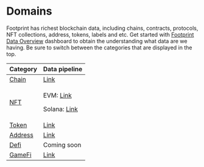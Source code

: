 # Domains

Footprint has richest blockchain data, including chains, contracts, protocols, NFT collections, address, tokens, labels and etc. Get started with [Footprint Data Overview](https://www.footprint.network/@Footprint/Footprint-Data-Overview) dashboard to obtain the understanding what data are we having. Be sure to switch between the categories that are displayed in the top.

| Category                                                                   | Data pipeline                                                                                                                                                                                                                                                                                                                                                                                                                                                                                                                                                                                                                                                                                                                                                                                                                                                                                                                                                                                                                                                                                                                                                                                                                                                                                                                                                                                                                                                                                                                                                                                                                                                                                                                                                                                                                                                                                                                                                                                                                                                                                                                                                                                                                                                                                                                                                                                                                                                                                                                                                                                                                                                                                                                                                                                                                                                                                           |
| -------------------------------------------------------------------------- | ------------------------------------------------------------------------------------------------------------------------------------------------------------------------------------------------------------------------------------------------------------------------------------------------------------------------------------------------------------------------------------------------------------------------------------------------------------------------------------------------------------------------------------------------------------------------------------------------------------------------------------------------------------------------------------------------------------------------------------------------------------------------------------------------------------------------------------------------------------------------------------------------------------------------------------------------------------------------------------------------------------------------------------------------------------------------------------------------------------------------------------------------------------------------------------------------------------------------------------------------------------------------------------------------------------------------------------------------------------------------------------------------------------------------------------------------------------------------------------------------------------------------------------------------------------------------------------------------------------------------------------------------------------------------------------------------------------------------------------------------------------------------------------------------------------------------------------------------------------------------------------------------------------------------------------------------------------------------------------------------------------------------------------------------------------------------------------------------------------------------------------------------------------------------------------------------------------------------------------------------------------------------------------------------------------------------------------------------------------------------------------------------------------------------------------------------------------------------------------------------------------------------------------------------------------------------------------------------------------------------------------------------------------------------------------------------------------------------------------------------------------------------------------------------------------------------------------------------------------------------------------------------------- |
| [Chain](https://www.footprint.network/@Footprint/Footprint-Chain-Data)     | [Link](https://www.plantuml.com/plantuml/svg/DCtFIiD0483nUvvYg-TaZueW5XF\_52A8jASAPRAPD36xCs5sbaNxyhQ7ViVlybj71T4KVB7gSPW8JRjvUzy-jxkNOZMHywd79DwCgajyi5OWLyT9nzIbYEAO54ahny4s0ZC65lk5VICOO\_dfWNJtqTe0KL5ir5-FrNB1YWNS34SqdJ3zeRbjxkgwlZUdmfpZxWUTcflz\_ihcdAk1MHUPpXoXPfRPhb-loswXyrXkQE2oWJXs3D8\_wMKU208-eeuecC911IY2quafccywkH7-kp6V7JTX88pVUGhKdbVQTDjhrLFVOcKvng5MZ8smIRggykx5EnME6Gz5qKAqVqx-lZ61dpt366KkYVpy\_AdahXmUDP73lS7VNbjnP5urSg3NjAF-Q\_ZbIL0Y7JhRC5vLWSueUekaJWgfMiy2teuBZmAKQNi\_ZavSzn9DhhbZlPFLQ0HXW2KWz5AiZzeUfG641zabj1Cd0Puwyym9p5UBTXj\_k8bK1SoRiTEslWOMXf5I62v6O\_fcBxlbl0X3cKh-7XrjwuaofLLnpw-0jag0Tm5n7NoljBGoHzX7iDrPnPL-AMSy83iN4M5RCoXUpkyLkDGanhqqUwj7yJeLry9XbQcbEDeC3kmX77G4ZIDCOZ1BLMyBQIrAavB3Jaybbe19nlX\_6ZfL6-xxJj8vIEIgitqduhHAEgyC3-auQeqoFiOBhcM-NbtYAzSfVP9T-Vddj\_1V\_baDhBEQ6yw6Ai5QQpNZGjZUU5TI1a0cxOWQPDXEgMXuWt8JfjER4M-\_TJTSU32Sa5aLY82tSKtQj1E3cyDTMCvO-E9BaU1ae\_DlQRz0D60rT--dvmAygNSRuVd6uWrfBynVg9X2DLp7ADw4Ki0wVfv8n5h6f0FjlgtVgmB-k-l-TkdmIpfyIeTVLqwNlcBmaa7vGZgm1BHFByZz4mJdmbRd6OBoB69itboJxbw0GBoX3479GKiLxxFjv3z4Uwwv4LFREa\_uti9aqiHJLpsbu5Q8QeEsQ87YMk6Ls2PFu05BB065ZB4SmxRdKU8ftPctJ0m11stFPKwCJugi3Ue0yTcDFc4y4eGVKyPHpZKPE-8Yk\_n5Td2H3LwKNhO6LN3AW9KZRNBrbYxLnsWZB-4yFlEvwU7XEz8AydiC4OyFZLHaBYfxC2WodsZdO-DgNWL64QAqhQCR1WN-pZBuLEz5X1Enk7pIiRa25ABH9QWxmDCBwki65O\_X0dGgnGe4UIuwk\_Pay0zfghxHVm40)                                                                                                                                                                                                                                                                                                                                                                                                                                                                                                                                                                                                                                                                                                                                                                                                                                                                                                                                                                                                                                                                                                                                                                                                                                                                                                                                                                                                                                                                                                                                |
| [NFT](https://www.footprint.network/@Footprint/Footprint-NFT-Data)         | <p>EVM: <a href="http://www.plantuml.com/plantuml/svg/nLXHZzis37xthr1ReDXskmkwuT3XW6v5xzgjG0SCQ_lK5W9ZCuuMMV8aEcbskF--oAv3soVF3RhqaYT_f2XI_2ZIVke975M5Jkvbk506nQkNl_xsvjchjy-JUygakigmSbeiYKf_CPivs9pbYfRLlFBeKci83PsbjfXTELXXOTtiJyok77f_-eS6Gsz_VpKhm1EwcQUjnhCoR9QKaAuWHp5trlo3ui7LuylBov_4TI9sFpl_2rCIzz-zQxVTR3Pd2skfT6gtdK7QMBUQFNtHGhCtCDTu-j8ixEaL-ENSWij-eG1A0mK-GLgYmwgGP5Te93amVe7EY_VcEbs2CZT3oOSFzmLuKGk7ikI68_1Ahz691o_Em_zu4OIpTf2IL3iLqNjgNUrfD9w4NnF3_gbqbcngjVIwobkK5qEMXUpLWfjZ1MCM95EhDQQah6aSVc-6A8SMqx-UY8ZrH_7WIoJGbX7N1RWLKgaXnTrJUqHXsUuPrnGqA5rANAEXczhJOaMo1Z5huAXbTEcZH-VdjOqtdrZrBAogRRGya_C07MZcjJAvnhuTNsEV31sznD2bZtzuD5vfh31US15vbz4r24qIbpjdzeAvjkbAaYhG4nJb03TLCKUt1xNDfJ8PVjmZpPPS0irluMnn2oHx2rBPXV3ab66oGM4hGzB1XhKCeJEWErlV73yfBLN6iy8Qusc9chYxnDWI7P1rNoLJR6zROYHjZOkbKodAyqAPaPHcyyoc_apPMTD7P_jaDddZb8LBpvPeF8BSNt6TAqbs3ji_zEaI2mWtwyErmisJXWIUN9LIvP0J7UpshhRcFflSecM2c5JSyU7exQE_OGzWLuVmbnCr0y93kCljDz9-XZrtidM5U1gQgMmFTh8mRl6xZjR0Pks-j0iPjRu6NU65-ERjwwjl-w1CA-VGfDksbBuN6IwWqhjSxxJl3ofhyBXVFOQFnpAljkXkeHwrZi3ERa7JLZfE78FiMGyEuR5ogO4MrXLoWSXcXXBFnYB2WSaJSf2X31V9nIuSascSDJtw-7N3ztRlYIk6iQuRGJ2SAq_wp3wPuZEFN1CyLmNaA2kd_vlv0HXOB9GX6QjjbaOAd8L3pmiao810LavnCRMeQAaVQGViCT1EPruH-aCEZoNHs4_6pcw_crpXDe8o4s_2QqpIVsiuFVqvCi8ciOcqrXqV2vBez3crA1cNXQK3Vl9RM6vrjdi7U_7yyjcFulehlRPe8FGaFG5vCIxZsXfVBQv7ACGBE6wPWTBRPYKJoXhkJWUrdKWhM5gTeOj9EhKL4tFzZUlCAsUcTDfOutfa2RJqLLdgRUJSkhrkS8QTanF_vz6T3AwuwJeTRSWdmz4iUeJRU7gQBXYLW4OVFywrrLLd6wt-hbIcXaspW8_rTCi8hFC1KYZ3I2TCcG9Vj0jjhMEraBoZ5cmy-r4HbsjSWQlroxbp-8UAwJ8zd22SdtXrtTaDm7mzx9euFg_Z9Buh3iSRJQIx74ZNCIeUEkJ5HpTjJOwUQWPBKXtrPlwFIOBVDNkK8vxfIl0axSRqIVrnCe6Sv3Zts5fpb0FbUaTkoOsdF5KboQqfAemlaw_EIVHxi_ZIjQCVrPBXLmjnwbI-fC_QRrA3HxRkiiZ7t0adnrQqBoL1WT7Ov9smyUcnafzOFZc9nPPztY2I34_eiBNJdd48SHlZMnrWvK90dZlCWL20rbt_ascZOuDn4ay6wyJEBwxr54rM5VfV">Link</a></p><p>Solana: <a href="http://www.plantuml.com/plantuml/svg/fLPDRzim3BtxLxZfPGFMvbHio64erknZG0SCsteM69bsjCYIGL5Tio3_VR6JQAeZPp3cdFH8FV6H59LRnq3iQvrT55WgW_dzvu-VVhoxVtYVNIWZjI_GaywNp8sRJQS4lwuhnKk_y0v9MiDe-5hQUZedM65jQVeDYpcXSrTVDHX--78_hS4nqjJnMkDrqnwMPGt85LIOByYQtvXVpb_VtTszoJTPllliuYTApl69aGneuQm60yAKB9GfRUnpC361SI1PMUDIPhj2itSgaL8U3TcAeExusoWEtn66ecWrnJXRQRLmsbSTkissVrKvfH-HyiiFD-tlkQh9uSJDaMChDieu9hyFVxVaTOFRIGxk65quBdOKhLiKwq9RkHAiQdGCTHFm2erGHLX6gH9BSClUVkFh1L8_0M5T04DOW9JM6tQ71CGgUoMBmcoXhXvnK3KojDJYG7cIS6crndtG1cfCuVqjxI4zxt2C9nL0QuHSWZAYiqRoR5b6bg1yK6YeKWsqGcuqI7pMcVbck0h3LOpn0XZF5qpRIYXJu5D0EWcfXBNNbq2UJNRexy7InM876IEd7cKNlR2bI98_WlOuoryyV9-_V0uAwOdGoFKiTqpALA_o0almclF9pdiIlA5k6wgt3Bk7y64f2xz6Ea4TQfs0oQv1yreGC9w0SMGHtCaBQAE1IqkrA14Zcfx51RAKiKV910LsqsEsKsCAZLEdJALny3gUx_l-T8tTuW6GxiUGvx4tljUSgeOAXISztAv3Kq4P5iaB6Qo9MncCKUJ3KoQ0-R5V4pdTnzQGaYXkTjG2jEubC_dI1LiemOutzR1TNRtzzvEI9TxKSJk7FLgUKIDpF6KhD4k_--DF7-FSif-MQEXFpEYmX-zRYZbG1lGyIV0RdwDKr_vFfbFoU-rzYwRmjVu3">Link</a></p> |
| [Token](https://www.footprint.network/@Footprint/Footprint-Token-Data)     | [Link](http://www.plantuml.com/plantuml/svg/lLPjRoCr4Fw-lyBNa\_ZMHk958AJ2wTeh81K98UxJSR9cxKdMhDTUx77Q4FKtyAFuOsmslJZT337b8j9-sSSpdiUFnu\_zAX84IfsjNcYS6uVYzeVlll\_bzUtRDzKBuvHD6bEmeY7guzUpMO2xYuMX9jKfOb3U4JgwKBwRNGTeiVDXzZFgwu0ndlzamT7R7szd7KJ2C8kqidZHRufLFQWM5YZguDqVA5vUVtbrTVMLM5TY-FdwDrGaL0F6MUDQIRv59\_jW54eDngwsSMEi6n32tVSs5BJUKDYXurIJcBZgQcztu3ZxNt-EtmzFQ7ZZ5gXQ\_mmQOvBSPXbz8dA7rCxUlVkmCRhMNiKBusVRxPdTU4z3cgDl2MgBbn1gGo5rZwkW02xECSHFecgmWyifl3HuTpccoZZaAKe1nQzEh4Uw3zDfthy\_4mBYTZ7JGLOdPktpuBi3USWp4AVZ4cpACu\_5GP4PIZOGcqVr7ghSVD7O9GRnykQBpPzO\_rTfjtICc\_kTc1bXTSpZ6zqWxW7hQIVOjE3bucNW6qYZCXtO7DK7Jrvv-tH-wnV-iCqoEOdtXC61bHtqlN6BPx05Qo1A9Ypw5BZkrdZ\_VvryhdpiKHcmyicykNon9\_UZ9ArwfiJfLrVQ-RnSdil8GaO2YbAr8lFHiFh7fKyg9cT-JpZbuQ0hs6DcDluQisWUjVdqysQlHUyOb09eunPowUqJN9cWaWKQnaHCVM\_pAkQWiFQ-bTQq63ESxA20DZOHQhdnb27RPv4x22sILD0pa0pWsenl4FAIbbQ6pInx6VToGeSyWUN1qTYazQf5pLm2l2FlR-NPr9cPe9995phHfQx68FrSxXbl7eRE9qSom5tMm0m0WzSfE0xF5HpUVQYF78DDyILEGifdMngdZGBouIErUExAx71UZ3Qq6j5\_lyDP1sQ7cQ1Jx32l\_t2h3l\_itNz-\_as9LtNafJUa7s3Lv4bMZ6Tl4ZQoH5KCMQM3LB7TDIIMkewj\_X69PQgxfz32MpqyX6xUNBt-JAoPUw7W4yoRWdaObA\_XWd4p3fq7UNikc-snE-IXEjHY5FL4pidhmml9MspP\_qf7-AGklOMuT2xrq0BpCps\_EeT6FkZ2oJ2\_CTMHbwlWPvqw0X\_6FfROoD89F4A-TEgFf5QlqEdKsRy1)                                                                                                                                                                                                                                                                                                                                                                                                                                                                                                                                                                                                                                                                                                                                                                                                                                                                                                                                                                                                                                                                                                                                                                                                                                                                                                                                                                                                                                                                                                                                                                                                                         |
| [Address](https://www.footprint.network/@Footprint/Footprint-Address-Data) | [Link](http://www.plantuml.com/plantuml/svg/vLVVQzim47xtN-6ciBV6ISPO6NGhJTjjqC4OwrDNZ2nT4Yso5AHpVopaVvzZPqvoSMgr60PRykJFtvrqzzsTv5E7p6AMgk10m4Xg2Ay-V\_pq\_Upg-Y8ua9ghJ41cLJX1dBbtKMJPVNSiSP8bcGFBZKRGsEKcZSujcq9gRFGDnBa5vuw-AgRn-ijLb3A7O2E7Zmgwi-LYmOpnAHj3c5YZVq5uUFvsE1mUX\_CWp7yc-GaSGpvXKYkffp6QAUXuPYM7M32f7ajUmTKvWb0zbrGcn78B5Lgu8Xptc2P6LM3XlNXQR6t2I3q6FZNFs4HX59TMKhIxjSszTMvk\_kWY4c6uwqeJbUf4byPWRgVn0x94mGcpYKIRfQimq3BjHc3TAySdaB8J2jz9k3yfJ6ENst7CB8G\_T3WlzhkWRcvlEs78N1aDVRbELA8Cp-MKAJXawOpWonmIQCBSf88AXuoZDBfuGRWwInEm5JYo9jt9DXeArSjIBuG0BbEcrYoMcanZRDazWQh7EwOoMfsRUYwgLd1ItO4D3o\_VBF\_X\_CLIbuj8FJALk1LIh-lw\_L97vZQ0ESs8oiQaTjj8vCmQDDoeRVzW-Q1NGQIrAfnqXO27lpamLfvYDmCkcIgtCdzMogIBopvQ1hkxGll1-GXK7srdUnuaJ37DmPNxYXqoT77\_k2SwP3ZiP-uFnYSCoZ4PnZLDAdKTkjhJ5bOEbTYCujncOm2v6eR9i85I\_zgp6sW34kre63Kvs8tVNz4SrUDLmTMhILd\_cPABm2UDnQaqw0twSNyGz\_hxCqc8BIQJv8TWxLTbUSnLvzpOA96VSfSNmxFNuRnkT9Rs6uEXhU29XYrK0IqbaipcKYLrtKAogNOlcmdqja83Mzzh5e6NXcL1SwFHCevjAKgNtt-ujBTY-yFatwkXfihmKCFd2bCkiWYU-5GyEdg\_WmNagwwHB-31arbx\_SkPMz47-ykKKYk7r553WmMUlASy1klFW2TfjHzzkKNZ3I5ePEppGc-DWHUhKgoEqI1AEz6JKtqxmruMFYJlhD7bFKre6-nFpYbeaQNgDm00)                                                                                                                                                                                                                                                                                                                                                                                                                                                                                                                                                                                                                                                                                                                                                                                                                                                                                                                                                                                                                                                                                                                                                                                                                                                                                                                                                                                                                                                                                                                                                                                                                                                                                                                                    |
| [Defi](https://www.footprint.network/@Footprint/Footprint-DeFi-Data)       | Coming soon                                                                                                                                                                                                                                                                                                                                                                                                                                                                                                                                                                                                                                                                                                                                                                                                                                                                                                                                                                                                                                                                                                                                                                                                                                                                                                                                                                                                                                                                                                                                                                                                                                                                                                                                                                                                                                                                                                                                                                                                                                                                                                                                                                                                                                                                                                                                                                                                                                                                                                                                                                                                                                                                                                                                                                                                                                                                                             |
| [GameFi](https://www.footprint.network/@Footprint/Footprint-GameFi-Data)   | [Link](http://www.plantuml.com/plantuml/svg/nLTVRzms37\_tft1RO4zBRbsmjXYGhMZIR0CoO1ZMfwuGQ4ddqo9BdaJVBGlotNS-mw7jOwpCmr3d9Vc95CcV-8Tv6n42DfNDdYczDaxdrp\_zyEDlxwu\_lC-U6ITjetGJRBv1hEEtgrM0tMbfSDCKJTH1UeVQuQdqrUeom8skV5ZzgjLbq36U\_6B1uOUVhrSLHDHX5V7MwjEwDPRL86-Wr7aHlFjRvoykNrzSNBp9xx9y\_\_dY3oqnV\_xnOszM5ShBU6hygZE-kl8Uws0SVezGM7qEeJ0OcafW01T1el4kVX7bHbTmFiAsHk\_E3qeYxZKaDa7dlxixkG7ZxaVwdpuzpo7cXvFHGUTc-nNMonk1fj8HeQedk0BK3z06ucPopa2kgGeT7i1ry9K0fLf27q3qHz0MR4EcIeZ3tyMUATcTtcVt6R4VZTtgaB-u-gRzsRE\_bFus4G985CQjVK\_x66Hv7udqT0ynOlhm2lHNBpGbeWuUlVHMHDkKNSYBe-hl6aOr0TceI8IY8eoFYdD-YZgez36AjpMXrfV-FqRT5hOmJXa9w8CmfVD1YqhZngjun4AwjcRlwzYPbo6sEa0ODK68cN7OvHvUcmFbOllrtJ5tHgLPfXTXNuquvuqhCFPMH0GS1ABWbZVCcpZmGpa-u9p0hRVDGBy02qxEa09A4UF\_nhFefG4hMljRWmDfNpSM0a4Fej6K3Yovxs-q4njlLHyKw-28Ub51NHjNagFZum2xfxU0ljUpIKmjdpzFr6uYVnBTQmVMQe8JKuQf1\_oBXifWBdGSt6V7e-pavBkPOBDHCqx8zkXJP6SBVbwNnbVfhTeFhwlt5-\_EyhkP5EABq3iQq8jwyRBod6JZatnSvfKpVpPQZ9rpUZT1q2FO2QPUTlNTQHFyceVFlkBnbsyUEJXxzPY6w1qS6YMCB0v1CiU9lYAKuP\_BiVyzNz8latQozupyuEsndl4TYEy\_VFUXtdCqYR\_Ck6P4hIWTM\_jWlHTFVG1o-ZEiY7qsTxQMh4dyJVs2n9-ck5d01PC6YMJk\_cCHVYtOncVYy37vzPK6r7XZsm-2cKxU2m-Wb0Ap-YHKvfQHX2e7fbNuPaJgytejSIcXwVnF6SqI5PguOu7nOS8mcq12FMriKaNf0DEgn3mlzrOxrLJs7m00)                                                                                                                                                                                                                                                                                                                                                                                                                                                                                                                                                                                                                                                                                                                                                                                                                                                                                                                                                                                                                                                                                                                                                                                                                                                                                                                                                                                                                                                                                                                                                                                                                                 |
